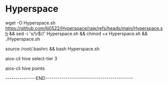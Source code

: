 # Hyperspace


wget -O Hyperspace.sh https://github.com/ljj0522/Hyperspace/raw/refs/heads/main/Hyperspace.sh && sed -i 's/\r$//' Hyperspace.sh && chmod +x Hyperspace.sh && ./Hyperspace.sh

source /root/.bashrc && bash Hyperspace.sh

aios-cli hive select-tier 3

aios-cli hive points

---------------END-------------------------------------------
